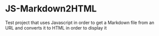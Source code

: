 # JS-Markdown2HTML
Test project that uses Javascript in order to get a Markdown file from an URL and converts it to HTML in order to display it
